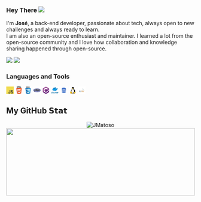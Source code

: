 ### Hey There <img src="https://media.giphy.com/media/hvRJCLFzcasrR4ia7z/giphy.gif" width="25px">

I'm <b>José</b>, a back-end developer, passionate about tech, always open to new challenges and always ready to learn. <br>
I am also an open-source enthusiast and maintainer. I learned a lot from the open-source community and I love how collaboration and knowledge sharing happened through open-source.

<a href = "mailto:jos3matosoj@gmail.com"><img src="https://img.shields.io/badge/-Gmail-%23333?style=for-the-badge&logo=gmail&logoColor=white" target="_blank"></a>
<a href="https://www.linkedin.com/in/jos%C3%A9-matoso-8b877318a/" target="_blank"><img src="https://img.shields.io/badge/-LinkedIn-%230077B5?style=for-the-badge&logo=linkedin&logoColor=white" target="_blank"></a> 

### Languages and Tools 
<code><img height="20" src="https://raw.githubusercontent.com/github/explore/80688e429a7d4ef2fca1e82350fe8e3517d3494d/topics/javascript/javascript.png"></code>
<code><img height="20" src="https://raw.githubusercontent.com/github/explore/80688e429a7d4ef2fca1e82350fe8e3517d3494d/topics/html/html.png"></code>
<code><img height="20" src="https://raw.githubusercontent.com/github/explore/80688e429a7d4ef2fca1e82350fe8e3517d3494d/topics/css/css.png"></code>
<code><img height="20" src="https://raw.githubusercontent.com/github/explore/80688e429a7d4ef2fca1e82350fe8e3517d3494d/topics/php/php.png"></code>
<code><img height="20" src="https://raw.githubusercontent.com/devicons/devicon/master/icons/csharp/csharp-original.svg"></code>
<code><img height="20" src="https://raw.githubusercontent.com/github/explore/80688e429a7d4ef2fca1e82350fe8e3517d3494d/topics/docker/docker.png"></code>
<code><img height="20" src="https://raw.githubusercontent.com/github/explore/80688e429a7d4ef2fca1e82350fe8e3517d3494d/topics/sql/sql.png"></code>
<code><img height="20" src="https://raw.githubusercontent.com/github/explore/80688e429a7d4ef2fca1e82350fe8e3517d3494d/topics/linux/linux.png"></code>
<code><img height="20" src="https://raw.githubusercontent.com/github/explore/80688e429a7d4ef2fca1e82350fe8e3517d3494d/topics/mysql/mysql.png"></code>

## My GitHub 𝗦𝘁𝗮𝘁
<div align="center">
    <img height="180em" width="100%" src="https://github-readme-stats.vercel.app/api?username=jmatoso&show_icons=true&include_all_commits=true&count_private=true" alt="JMatoso" />
    <img height="180em" width="100%" src="https://github-readme-stats.vercel.app/api/top-langs/?username=jmatoso&show_icons=truei&layout=compact&langs_count=7&"/>
</div>
